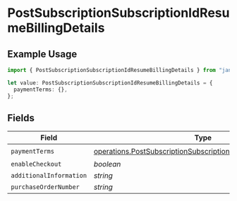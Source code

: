 # PostSubscriptionSubscriptionIdResumeBillingDetails

## Example Usage

```typescript
import { PostSubscriptionSubscriptionIdResumeBillingDetails } from "jani-payments/models/operations";

let value: PostSubscriptionSubscriptionIdResumeBillingDetails = {
  paymentTerms: {},
};
```

## Fields

| Field                                                                                                                                      | Type                                                                                                                                       | Required                                                                                                                                   | Description                                                                                                                                |
| ------------------------------------------------------------------------------------------------------------------------------------------ | ------------------------------------------------------------------------------------------------------------------------------------------ | ------------------------------------------------------------------------------------------------------------------------------------------ | ------------------------------------------------------------------------------------------------------------------------------------------ |
| `paymentTerms`                                                                                                                             | [operations.PostSubscriptionSubscriptionIdResumePaymentTerms](../../models/operations/postsubscriptionsubscriptionidresumepaymentterms.md) | :heavy_check_mark:                                                                                                                         | N/A                                                                                                                                        |
| `enableCheckout`                                                                                                                           | *boolean*                                                                                                                                  | :heavy_minus_sign:                                                                                                                         | N/A                                                                                                                                        |
| `additionalInformation`                                                                                                                    | *string*                                                                                                                                   | :heavy_minus_sign:                                                                                                                         | N/A                                                                                                                                        |
| `purchaseOrderNumber`                                                                                                                      | *string*                                                                                                                                   | :heavy_minus_sign:                                                                                                                         | N/A                                                                                                                                        |